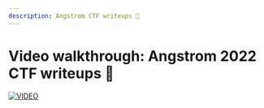 ```yaml
---
description: Angstrom CTF writeups 💜
---
```


# Video walkthrough: Angstrom 2022 CTF writeups 💜

[![VIDEO](https://img.youtube.com/vi/YmJoeoXilac/0.jpg)](https://youtu.be/YmJoeoXilac "Angstrom 2022")
